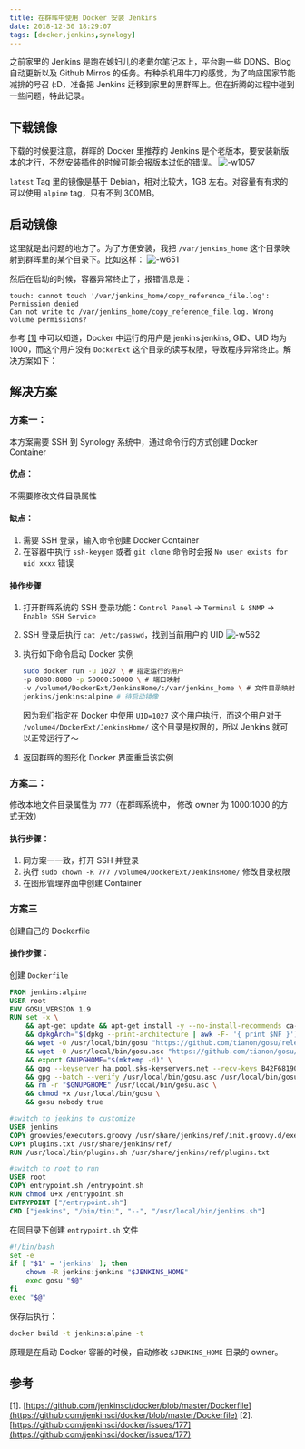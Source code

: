 ```yaml
---
title: 在群晖中使用 Docker 安装 Jenkins
date: 2018-12-30 18:29:07
tags: [docker,jenkins,synology]
---
```


之前家里的 Jenkins 是跑在媳妇儿的老戴尔笔记本上，平台跑一些 DDNS、Blog 自动更新以及 Github Mirros 的任务。有种杀机用牛刀的感觉，为了响应国家节能减排的号召 (:D，准备把 Jenkins 迁移到家里的黑群晖上。但在折腾的过程中碰到一些问题，特此记录。

## 下载镜像

下载的时候要注意，群晖的 Docker 里推荐的 Jenkins 是个老版本，要安装新版本的才行，不然安装插件的时候可能会报版本过低的错误。
![-w1057](https://i.loli.net/2018/12/30/5c289daf74ad9.jpg)

`latest` Tag 里的镜像是基于 Debian，相对比较大，1GB 左右。对容量有有求的可以使用 `alpine` tag，只有不到 300MB。

## 启动镜像

这里就是出问题的地方了。为了方便安装，我把 `/var/jenkins_home` 这个目录映射到群晖里的某个目录下。比如这样：
![-w651](https://i.loli.net/2018/12/30/5c289daf556ee.jpg)

然后在启动的时候，容器异常终止了，报错信息是：

```
touch: cannot touch '/var/jenkins_home/copy_reference_file.log': Permission denied
Can not write to /var/jenkins_home/copy_reference_file.log. Wrong volume permissions?
```

参考 [[1]](https://github.com/jenkinsci/docker/blob/master/Dockerfile) 中可以知道，Docker 中运行的用户是 jenkins:jenkins, GID、UID 均为 1000，而这个用户没有 `DockerExt` 这个目录的读写权限，导致程序异常终止。解决方案如下：

## 解决方案
### 方案一：
本方案需要 SSH 到 Synology 系统中，通过命令行的方式创建 Docker Container

#### 优点：
不需要修改文件目录属性

#### 缺点：

1. 需要 SSH 登录，输入命令创建 Docker Container
2. 在容器中执行 `ssh-keygen` 或者 `git clone` 命令时会报 `No user exists for uid xxxx` 错误

#### 操作步骤
1. 打开群晖系统的 SSH 登录功能：`Control Panel` -> `Terminal & SNMP` -> `Enable SSH Service`
    
2. SSH 登录后执行 `cat /etc/passwd`，找到当前用户的 UID
    ![-w562](https://i.loli.net/2018/12/30/5c289daf45272.jpg)

3. 执行如下命令启动 Docker 实例
    
    ```bash
    sudo docker run -u 1027 \ # 指定运行的用户
    -p 8080:8080 -p 50000:50000 \ # 端口映射
    -v /volume4/DockerExt/JenkinsHome/:/var/jenkins_home \ # 文件目录映射
    jenkins/jenkins:alpine # 待启动镜像
    ```
    因为我们指定在 Docker 中使用 `UID=1027` 这个用户执行，而这个用户对于 `/volume4/DockerExt/JenkinsHome/` 这个目录是权限的，所以 Jenkins 就可以正常运行了～
    
4. 返回群晖的图形化 Docker 界面重启该实例

### 方案二：

修改本地文件目录属性为 `777`（在群晖系统中， 修改 owner 为 1000:1000 的方式无效）

#### 执行步骤：
1. 同方案一一致，打开 SSH 并登录
2. 执行 `sudo chown -R 777 /volume4/DockerExt/JenkinsHome/` 修改目录权限
3. 在图形管理界面中创建 Container


### 方案三
创建自己的 Dockerfile

#### 操作步骤：
创建 `Dockerfile`

```Dockerfile
FROM jenkins:alpine
USER root
ENV GOSU_VERSION 1.9
RUN set -x \
    && apt-get update && apt-get install -y --no-install-recommends ca-certificates wget && rm -rf /var/lib/apt/lists/* \
    && dpkgArch="$(dpkg --print-architecture | awk -F- '{ print $NF }')" \
    && wget -O /usr/local/bin/gosu "https://github.com/tianon/gosu/releases/download/$GOSU_VERSION/gosu-$dpkgArch" \
    && wget -O /usr/local/bin/gosu.asc "https://github.com/tianon/gosu/releases/download/$GOSU_VERSION/gosu-$dpkgArch.asc" \
    && export GNUPGHOME="$(mktemp -d)" \
    && gpg --keyserver ha.pool.sks-keyservers.net --recv-keys B42F6819007F00F88E364FD4036A9C25BF357DD4 \
    && gpg --batch --verify /usr/local/bin/gosu.asc /usr/local/bin/gosu \
    && rm -r "$GNUPGHOME" /usr/local/bin/gosu.asc \
    && chmod +x /usr/local/bin/gosu \
    && gosu nobody true

#switch to jenkins to customize
USER jenkins
COPY groovies/executors.groovy /usr/share/jenkins/ref/init.groovy.d/executors.groovy
COPY plugins.txt /usr/share/jenkins/ref/
RUN /usr/local/bin/plugins.sh /usr/share/jenkins/ref/plugins.txt

#switch to root to run
USER root
COPY entrypoint.sh /entrypoint.sh
RUN chmod u+x /entrypoint.sh
ENTRYPOINT ["/entrypoint.sh"]
CMD ["jenkins", "/bin/tini", "--", "/usr/local/bin/jenkins.sh"]
```

在同目录下创建 `entrypoint.sh` 文件

```bash
#!/bin/bash
set -e
if [ "$1" = 'jenkins' ]; then
    chown -R jenkins:jenkins "$JENKINS_HOME"
    exec gosu "$@"
fi
exec "$@"
```

保存后执行：

```bash
docker build -t jenkins:alpine -t
```

原理是在启动 Docker 容器的时候，自动修改 `$JENKINS_HOME` 目录的 owner。

## 参考
[1]. [https://github.com/jenkinsci/docker/blob/master/Dockerfile](https://github.com/jenkinsci/docker/blob/master/Dockerfile)
[2]. [https://github.com/jenkinsci/docker/issues/177](https://github.com/jenkinsci/docker/issues/177)
